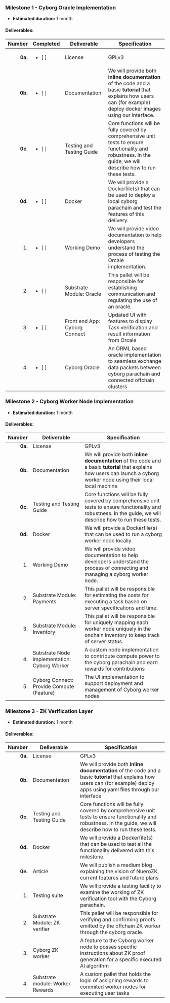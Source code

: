 ### Milestone 1 - Cyborg Oracle Implementation

- **Estimated duration:** 1 month

#### **Deliverables:**

| Number | Completed |Deliverable | Specification |
| -----: | ----- | ----------- | ------------- |
| **0a.** | <ul><li>[ ] </li></ul> | License | GPLv3 |
| **0b.** | <ul><li>[ ] </li></ul>| Documentation | We will provide both **inline documentation** of the code and a basic **tutorial** that explains how users can (for example) deploy docker images using our interface. |
| **0c.** |  <ul><li>[ ] </li></ul>|Testing and Testing Guide | Core functions will be fully covered by comprehensive unit tests to ensure functionality and robustness. In the guide, we will describe how to run these tests. |
| **0d.** | <ul><li>[ ] </li></ul>| Docker | We will provide a Dockerfile(s) that can be used to deploy a local cyborg parachain and test the features of this delivery. |
| 1. |  <ul><li>[ ] </li></ul> | Working Demo | We will provide video documentation to help developers understand the process of testing the Orcale implementation.|
| 2. |<ul><li>[ ] </li></ul> |Substrate Module: Oracle | This pallet will be responsible for establishing communication and regulating the use of an oracle. |
| 3. |  <ul><li>[ ] </li></ul> |Front end App: Cyborg Connect | Updated UI with features to display Task verification and result information from Orcale |
| 4. | <ul><li>[ ] </li></ul> | Cyborg Oracle | An ORML based oracle implementation to seamless exchange data packets between cyborg parachain and connected offchain clusters|


### Milestone 2 - Cyborg Worker Node Implementation

- **Estimated duration:** 1 month

#### **Deliverables:**

| Number | Deliverable | Specification |
| -----: | ----------- | ------------- |
| **0a.** | License | GPLv3 |
| **0b.** | Documentation | We will provide both **inline documentation** of the code and a basic **tutorial** that explains how users can launch a cyborg worker node using their local local machine|
| **0c.** | Testing and Testing Guide | Core functions will be fully covered by comprehensive unit tests to ensure functionality and robustness. In the guide, we will describe how to run these tests. |
| **0d.** | Docker | We will provide a Dockerfile(s) that can be used to run a cyborg worker node locally. |
| 1. | Working Demo | We will provide video documentation to help developers understand the process of connecting and managing a cyborg worker node.|
| 2. | Substrate Module: Payments | This pallet will be responsible for estimating the costs for executing a task based on server specifications and time. |
| 3. | Substrate Module: Inventory | This pallet will be responsible for uniquely mapping each worker node uniquely in the onchain inventory to keep track of server status. |
| 4. | Substrate Node implementation: Cyborg Worker | A custom node implementation to contribute compute power to the cyborg parachain and earn rewards for contributions|
| 5. | Cyborg Connect: Provide Compute (Feature)  | The UI implementation to support deployment and management of Cyborg worker nodes|

### Milestone 3 - ZK Verification Layer

- **Estimated duration:** 1 month

#### **Deliverables:**

| Number | Deliverable | Specification |
| -----: | ----------- | ------------- |
| **0a.** | License | GPLv3 |
| **0b.** | Documentation | We will provide both **inline documentation** of the code and a basic **tutorial** that explains how users can (for example) deploy apps using yaml files through our interface |
| **0c.** | Testing and Testing Guide | Core functions will be fully covered by comprehensive unit tests to ensure functionality and robustness. In the guide, we will describe how to run these tests. |
| **0d.** | Docker | We will provide a Dockerfile(s) that can be used to test all the functionality delivered with this milestone. |
| **0e.** | Article | We will publish a medium blog explaining the vision of NueroZK, current features and future plans |
| 1. | Testing suite | We will provide a testing facility to examine the working of ZK verification tool with the Cyborg parachain.|
| 2. | Substrate Module: ZK verifier | This pallet will be responsible for verifying and confirming proofs emitted by the offchain ZK worker through the cyborg oracle. |
| 3. | Cyborg ZK worker | A feature to the Cyborg worker node to posses specific instructions about ZK proof generation for a specific executed AI algorithm|
| 4. | Substrate module: Worker Rewards | A custom pallet that holds the logic of assigning rewards to commited worker nodes for executing user tasks |
